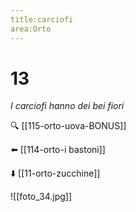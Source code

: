 ```yaml
---
title:carciofi
area:Orto
---
```

# 13
_I carciofi hanno dei bei fiori_

🔍 [[115-orto-uova-BONUS]]

⬅️ [[114-orto-i bastoni]]

⬇️ [[11-orto-zucchine]]

![[foto_34.jpg]]